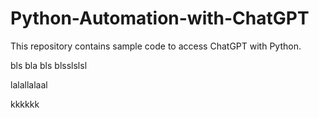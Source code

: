 # Python-Automation-with-ChatGPT
This repository contains sample code to access ChatGPT with Python. 

bls bla
bls blsslslsl


lalallalaal


kkkkkk
